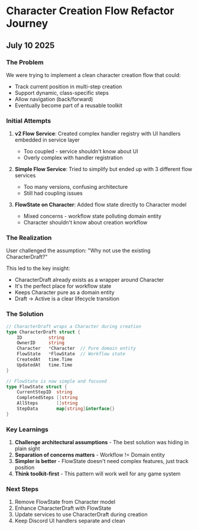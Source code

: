 # Character Creation Flow Refactor Journey

## July 10 2025

### The Problem
We were trying to implement a clean character creation flow that could:
- Track current position in multi-step creation
- Support dynamic, class-specific steps
- Allow navigation (back/forward)
- Eventually become part of a reusable toolkit

### Initial Attempts
1. **v2 Flow Service**: Created complex handler registry with UI handlers embedded in service layer
   - Too coupled - service shouldn't know about UI
   - Overly complex with handler registration

2. **Simple Flow Service**: Tried to simplify but ended up with 3 different flow services
   - Too many versions, confusing architecture
   - Still had coupling issues

3. **FlowState on Character**: Added flow state directly to Character model
   - Mixed concerns - workflow state polluting domain entity
   - Character shouldn't know about creation workflow

### The Realization
User challenged the assumption: "Why not use the existing CharacterDraft?"

This led to the key insight:
- CharacterDraft already exists as a wrapper around Character
- It's the perfect place for workflow state
- Keeps Character pure as a domain entity
- Draft → Active is a clear lifecycle transition

### The Solution
```go
// CharacterDraft wraps a Character during creation
type CharacterDraft struct {
    ID          string
    OwnerID     string
    Character   *Character  // Pure domain entity
    FlowState   *FlowState  // Workflow state
    CreatedAt   time.Time
    UpdatedAt   time.Time
}

// FlowState is now simple and focused
type FlowState struct {
    CurrentStepID  string
    CompletedSteps []string
    AllSteps       []string
    StepData       map[string]interface{}
}
```

### Key Learnings
1. **Challenge architectural assumptions** - The best solution was hiding in plain sight
2. **Separation of concerns matters** - Workflow != Domain entity
3. **Simpler is better** - FlowState doesn't need complex features, just track position
4. **Think toolkit-first** - This pattern will work well for any game system

### Next Steps
1. Remove FlowState from Character model
2. Enhance CharacterDraft with FlowState
3. Update services to use CharacterDraft during creation
4. Keep Discord UI handlers separate and clean